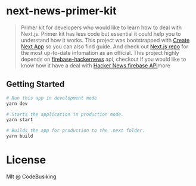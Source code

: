 # next-news-primer-kit

> Primer kit for developers who would like to learn how to deal with Next.js. Primer kit has less code but essential it could help you to understand how it works. This project was bootstrapped with [Create Next App](https://github.com/segmentio/create-next-app) so you can also find guide. And check out [Next.js repo](https://github.com/zeit/next.js) for the most up-to-date infomation as an official. This project highly depends on [firebase-hackernews](https://www.npmjs.com/package/firebase-hackernews) api, checkout if you would like to know how it have a deal with [Hacker News firebase API](https://github.com/HackerNews/API)more

## Getting Started

```sh
# Run this app in development mode
yarn dev

# Starts the application in production mode.
yarn start

# Builds the app for production to the .next folder.
yarn build
```

# License

MIt @ CodeBusiking